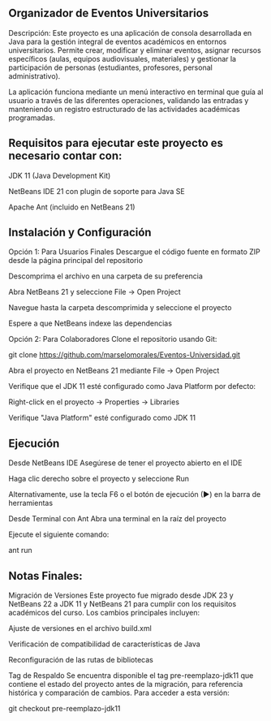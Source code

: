 ## Organizador de Eventos Universitarios
Descripción:
Este proyecto es una aplicación de consola desarrollada en Java para la gestión integral de eventos académicos en entornos universitarios. Permite crear, modificar y eliminar eventos, asignar recursos específicos (aulas, equipos audiovisuales, materiales) y gestionar la participación de personas (estudiantes, profesores, personal administrativo).

La aplicación funciona mediante un menú interactivo en terminal que guía al usuario a través de las diferentes operaciones, validando las entradas y manteniendo un registro estructurado de las actividades académicas programadas.

## Requisitos para ejecutar este proyecto es necesario contar con:

JDK 11 (Java Development Kit)

NetBeans IDE 21 con plugin de soporte para Java SE

Apache Ant (incluido en NetBeans 21)

## Instalación y Configuración
Opción 1: Para Usuarios Finales
Descargue el código fuente en formato ZIP desde la página principal del repositorio

Descomprima el archivo en una carpeta de su preferencia

Abra NetBeans 21 y seleccione File → Open Project

Navegue hasta la carpeta descomprimida y seleccione el proyecto

Espere a que NetBeans indexe las dependencias

Opción 2: Para Colaboradores
Clone el repositorio usando Git:

git clone https://github.com/marselomorales/Eventos-Universidad.git

Abra el proyecto en NetBeans 21 mediante File → Open Project

Verifique que el JDK 11 esté configurado como Java Platform por defecto:

Right-click en el proyecto → Properties → Libraries

Verifique "Java Platform" esté configurado como JDK 11

## Ejecución
Desde NetBeans IDE
Asegúrese de tener el proyecto abierto en el IDE

Haga clic derecho sobre el proyecto y seleccione Run

Alternativamente, use la tecla F6 o el botón de ejecución (▶) en la barra de herramientas

Desde Terminal con Ant
Abra una terminal en la raíz del proyecto

Ejecute el siguiente comando:

ant run

## Notas Finales:

Migración de Versiones
Este proyecto fue migrado desde JDK 23 y NetBeans 22 a JDK 11 y NetBeans 21 para cumplir con los requisitos académicos del curso. Los cambios principales incluyen:

Ajuste de versiones en el archivo build.xml

Verificación de compatibilidad de características de Java

Reconfiguración de las rutas de bibliotecas

Tag de Respaldo
Se encuentra disponible el tag pre-reemplazo-jdk11 que contiene el estado del proyecto antes de la migración, para referencia histórica y comparación de cambios. Para acceder a esta versión:

git checkout pre-reemplazo-jdk11
